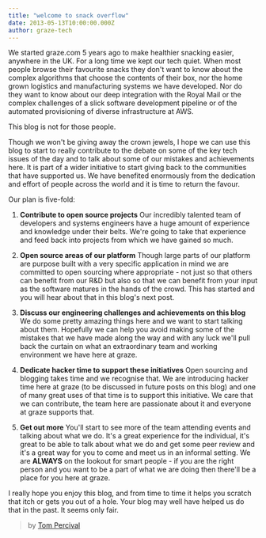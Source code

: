 ```yaml
---
title: "welcome to snack overflow"
date: 2013-05-13T10:00:00.000Z
author: graze-tech
---
```


We started graze.com 5 years ago to make healthier snacking easier, anywhere in the UK. For a long time we kept our tech quiet.  When most people browse their favourite snacks they don't want to know about the complex algorithms that choose the contents of their box, nor the home grown logistics and manufacturing systems we have developed.  Nor do they want to know about our deep integration with the Royal Mail or the complex challenges of a slick software development pipeline or of the automated provisioning of diverse infrastructure at AWS.

This blog is not for those people.

Though we won't be giving away the crown jewels, I hope we can use this blog to start to really contribute to the debate on some of the key tech issues of the day and to talk about some of our mistakes and achievements here.  It is part of a wider initiative to start giving back to the communities that have supported us.  We have benefited enormously from the dedication and effort of people across the world and it is time to return the favour.

Our plan is five-fold:

1. **Contribute to open source projects**
Our incredibly talented team of developers and systems engineers have a huge amount of experience and knowledge under their belts. We're going to take that experience and feed back into projects from which we have gained so much.

2. **Open source areas of our platform**
Though large parts of our platform are purpose built with a very specific application in mind we are committed to open sourcing where appropriate - not just so that others can benefit from our R&D but also so that we can benefit from your input as the software matures in the hands of the crowd.  This has started and you will hear about that in this blog's next post.


3. **Discuss our engineering challenges and achievements on this blog** 
We do some pretty amazing things here and we want to start talking about them.  Hopefully we can help you avoid making some of the mistakes that we have made along the way and with any luck we'll pull back the curtain on what an extraordinary team and working environment we have here at graze.

4. **Dedicate hacker time to support these initiatives**
Open sourcing and blogging takes time and we recognise that.  We are introducing hacker time here at graze (to be discussed in future posts on this blog) and one of many great uses of that time is to support this initiative.  We care that we can contribute, the team here are passionate about it and everyone at graze supports that.

5. **Get out more**
You'll start to see more of the team attending events and talking about what we do.  It's a great experience for the individual, it's great to be able to talk about what we do and get some peer review and it's a great way for you to come and meet us in an informal setting.  We are **ALWAYS** on the lookout for smart people - if you are the right person and you want to be a part of what we are doing then there'll be a place for you here at graze.

I really hope you enjoy this blog, and from time to time it helps you scratch that itch or gets you out of a hole.  Your blog may well have helped us do that in the past. It seems only fair.

> by [Tom Percival](https://github.com/tompercival)
